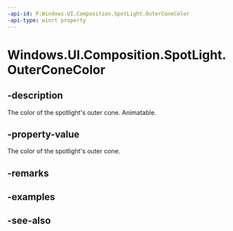 ```yaml
---
-api-id: P:Windows.UI.Composition.SpotLight.OuterConeColor
-api-type: winrt property
---
```


<!-- Property syntax
public Windows.UI.Color OuterConeColor { get;  set; }
-->

# Windows.UI.Composition.SpotLight.OuterConeColor

## -description
The color of the spotlight's outer cone. Animatable.



## -property-value
The color of the spotlight's outer cone.

## -remarks

## -examples

## -see-also
